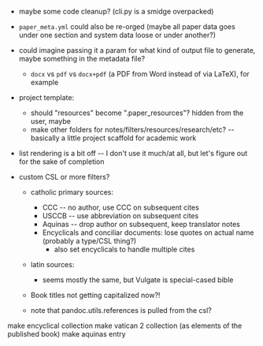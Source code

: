 * maybe some code cleanup? (cli.py is a smidge overpacked)
* `paper_meta.yml` could also be re-orged (maybe all paper data goes under one section and system data loose or under another?)
* could imagine passing it a param for what kind of output file to generate, maybe something in the metadata file? 
    - `docx` vs `pdf` vs `docx+pdf` (a PDF from Word instead of via LaTeX), for example
* project template:
    - should "resources" become ".paper_resources"? hidden from the user, maybe
    - make other folders for notes/filters/resources/research/etc? -- basically a little project scaffold for academic work
* list rendering is a bit off -- I don't use it much/at all, but let's figure out for the sake of completion

* custom CSL or more filters? 
    - catholic primary sources:
        - CCC -- no author, use CCC on subsequent cites
        - USCCB -- use abbreviation on subsequent cites
        - Aquinas -- drop author on subsequent, keep translator notes
        - Encyclicals and conciliar documents: lose quotes on actual name (probably a type/CSL thing?)
            - also set encyclicals to handle multiple cites
    - latin sources:
        - seems mostly the same, but Vulgate is special-cased bible
    
    - Book titles not getting capitalized now?!

    * note that pandoc.utils.references is pulled from the csl?


make encyclical collection
make vatican 2 collection (as elements of the published book)
make aquinas entry

